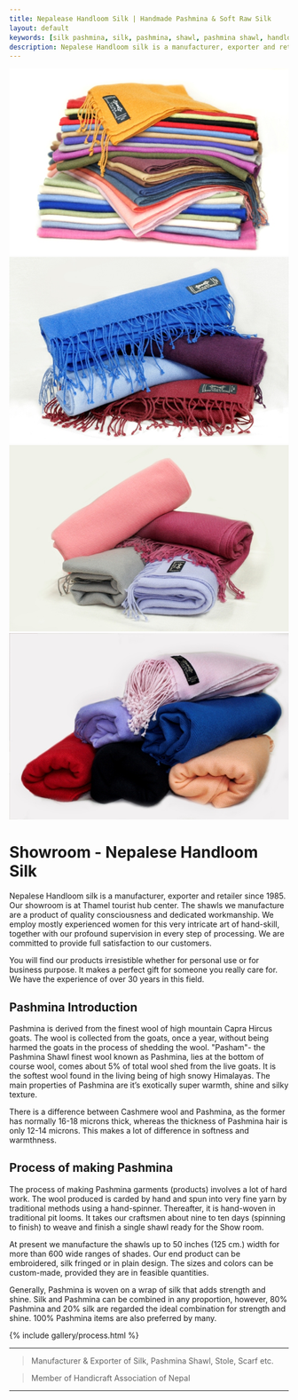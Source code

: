```yaml
---
title: Nepalease Handloom Silk | Handmade Pashmina & Soft Raw Silk
layout: default
keywords: [silk pashmina, silk, pashmina, shawl, pashmina shawl, handloom, baby pashmina, 100 cashmere, nepal cashmere, pure pashmina, soft raw silk, thamel, kathmandu, nepal, showroom, quality, hand made pashmina, special gift, gift, Mountain goat, stole, wrap, blanket, tie, poncho, silk shirt, print pashmina, embriodery pashmina, cashmere sweaters]
description: Nepalese Handloom silk is a manufacturer, exporter and retailer of Genuine Handmade Pashmina and Soft Raw Silk fabrics since 1985. Our showroom is at Thamel tourist hub center in Kathmandu, Nepal. 
---
```


<div class="nomargin masonry-thumbs grid-4" data-lightbox="gallery">
    <a href="images/site/1.jpg" data-lightbox="gallery-item"><img class="image_fade" src="images/site/1.jpg" alt="Gallery Thumb 1"></a>
    <a href="images/site/2.jpg" data-lightbox="gallery-item"><img class="image_fade" src="images/site/2.jpg" alt="Gallery Thumb 2"></a>
    <a href="images/site/3.jpg" data-lightbox="gallery-item"><img class="image_fade" src="images/site/3.jpg" alt="Gallery Thumb 3"></a>
    <a href="images/site/4.jpg" data-lightbox="gallery-item"><img class="image_fade" src="images/site/4.jpg" alt="Gallery Thumb 4"></a>
</div>
<div class="clear"></div>


<div class="fancy-title title-dotted-border title-center">
    <h1><span>Showroom -</span> Nepalese Handloom Silk</h1>
</div>

Nepalese Handloom silk is a manufacturer, exporter and retailer since 1985. Our showroom is at Thamel tourist hub center. The shawls we manufacture are a product of quality consciousness and dedicated workmanship. We employ mostly experienced women for this very intricate art of hand-skill, together with our profound supervision in every step of processing. We are committed to provide full satisfaction to our customers.

You will find our products irresistible whether for personal use or for business purpose. It makes a perfect gift for someone you really care for. We have the experience of over 30 years in this field.

## Pashmina Introduction
Pashmina is derived from the finest wool of high mountain Capra Hircus goats. The wool is collected from the goats, once a year, without being harmed the goats in the process of shedding the wool. "Pasham"- the Pashmina Shawl finest wool known as Pashmina, lies at the bottom of course wool, comes about 5% of total wool shed from the live goats. It is the softest wool found in the living being of high snowy Himalayas. The main properties of Pashmina are it’s exotically super warmth, shine and silky texture.

There is a difference between Cashmere wool and Pashmina, as the former has normally 16-18 microns thick, whereas the thickness of Pashmina hair is only 12-14 microns. This makes a lot of difference in softness and warmthness. 

## Process of making Pashmina
The process of making Pashmina garments (products) involves a lot of hard work. The wool produced is carded by hand and spun into very fine yarn by traditional methods using a hand-spinner. Thereafter, it is hand-woven in traditional pit looms. It takes our craftsmen about nine to ten days (spinning to finish) to weave and finish a single shawl ready for the Show room.

At present we manufacture the shawls up to 50 inches (125 cm.) width for more than 600 wide ranges of shades. Our end product can be embroidered, silk fringed or in plain design. The sizes and colors can be custom-made, provided they are in feasible quantities.

Generally, Pashmina is woven on a wrap of silk that adds strength and shine. Silk and Pashmina can be combined in any proportion, however, 80% Pashmina and 20% silk are regarded the ideal combination for strength and shine. 100% Pashmina items are also preferred by many. 

{% include gallery/process.html %}

---
> Manufacturer & Exporter of Silk, Pashmina Shawl, Stole, Scarf etc.

> Member of Handicraft Association of Nepal

---


